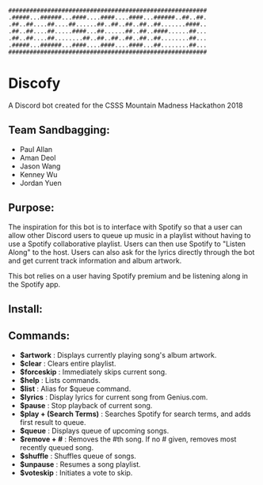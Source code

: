 ```
########################################################
.#####...######...####....####....####...######..##..##.
.##..##....##....##......##..##..##..##..##.......####..
.##..##....##.....####...##......##..##..####......##...
.##..##....##........##..##..##..##..##..##........##...
.#####...######...####....####....####...##........##...
########################################################
```

# Discofy
A Discord bot created for the CSSS Mountain Madness Hackathon 2018

## Team Sandbagging:
* Paul Allan
* Aman Deol
* Jason Wang
* Kenney Wu
* Jordan Yuen

## Purpose: 

The inspiration for this bot is to interface with Spotify so that a user can allow other Discord users to queue up music in a playlist without having to use a Spotify collaborative playlist. Users can then use Spotify to "Listen Along" to the host. Users can also ask for the lyrics directly through the bot and get current track information and album artwork.

This bot relies on a user having Spotify premium and be listening along in the Spotify app.

## Install: 








## Commands:
* **$artwork** : Displays currently playing song's album artwork.
* **$clear** : Clears entire playlist.
* **$forceskip** : Immediately skips current song.
* **$help** : Lists commands.
* **$list** : Alias for $queue command.
* **$lyrics** : Display lyrics for current song from Genius.com.
* **$pause** : Stop playback of current song.
* **$play + (Search Terms)** : Searches Spotify for search terms, and adds first result to queue.
* **$queue** : Displays queue of upcoming songs.
* **$remove + #** : Removes the #th song. If no # given, removes most recently queued song.
* **$shuffle** : Shuffles queue of songs.
* **$unpause** : Resumes a song playlist.
* **$voteskip** : Initiates a vote to skip.




